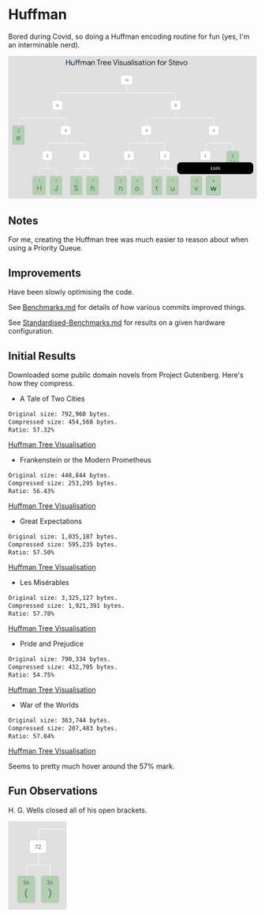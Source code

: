 # Huffman

Bored during Covid, so doing a Huffman encoding routine for fun (yes, I'm an interminable nerd).

![Huffman Tree Visualisation for Stevo](https://github.com/stevehjohn/Huffman/blob/master/Illustration.png "Huffman Tree Visualisation for Stevo")

## Notes

For me, creating the Huffman tree was much easier to reason about when using a Priority Queue.

## Improvements

Have been slowly optimising the code.

See [Benchmarks.md](https://github.com/stevehjohn/Huffman/blob/master/Benchmarks.md) for details of how various commits improved things.

See [Standardised-Benchmarks.md](https://github.com/stevehjohn/Huffman/blob/master/Standardised-Benchmarks.md) for results on a given hardware configuration.

## Initial Results

Downloaded some public domain novels from Project Gutenberg. Here's how they compress.

- A Tale of Two Cities

```
Original size: 792,968 bytes.
Compressed size: 454,568 bytes.
Ratio: 57.32%
```

[Huffman Tree Visualisation](https://htmlpreview.github.io/?https://github.com/stevehjohn/Huffman/blob/master/visualisations/A%20Tale%20of%20Two%20Cities.html)

- Frankenstein or the Modern Prometheus

```
Original size: 448,844 bytes.
Compressed size: 253,295 bytes.
Ratio: 56.43%
```

[Huffman Tree Visualisation](https://htmlpreview.github.io/?https://github.com/stevehjohn/Huffman/blob/master/visualisations/Frankenstein%20or%20the%20Modern%20Prometheus.html)

- Great Expectations

```
Original size: 1,035,187 bytes.
Compressed size: 595,235 bytes.
Ratio: 57.50%
```

[Huffman Tree Visualisation](https://htmlpreview.github.io/?https://github.com/stevehjohn/Huffman/blob/master/visualisations/Great%20Expectations.html)

- Les Misérables

```
Original size: 3,325,127 bytes.
Compressed size: 1,921,391 bytes.
Ratio: 57.78%
```

[Huffman Tree Visualisation](https://htmlpreview.github.io/?https://github.com/stevehjohn/Huffman/blob/master/visualisations/Les%20Mis�rables.html)

- Pride and Prejudice

```
Original size: 790,334 bytes.
Compressed size: 432,705 bytes.
Ratio: 54.75%
```

[Huffman Tree Visualisation](https://htmlpreview.github.io/?https://github.com/stevehjohn/Huffman/blob/master/visualisations/Pride%20and%20Prejudice.html)

- War of the Worlds

```
Original size: 363,744 bytes.
Compressed size: 207,483 bytes.
Ratio: 57.04%
```

[Huffman Tree Visualisation](https://htmlpreview.github.io/?https://github.com/stevehjohn/Huffman/blob/master/visualisations/War%20of%20the%20Worlds.html)

Seems to pretty much hover around the 57% mark.

## Fun Observations

H. G. Wells closed all of his open brackets.

![War of the Worlds Brackets Node](https://github.com/stevehjohn/Huffman/blob/master/WotW-Brackets.PNG "War of the Worlds Brackets Node")

